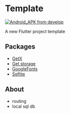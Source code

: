 # Template
[![Android_APK from develop](https://github.com/garryk3/flutter_template/actions/workflows/android-simple.yml/badge.svg?branch=develop)](https://github.com/garryk3/flutter_template/actions/workflows/android-simple.yml)

A new Flutter project template

## Packages

- [GetX](https://pub.dev/packages/get)
- [Get storage](https://pub.dev/packages/get_storage)
- [GoogleFonts](https://pub.dev/packages/google_fonts)
- [Sqflite](https://pub.dev/packages/sqflite)
  

## About

- routing
- local sql db
